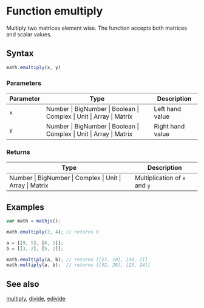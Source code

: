 # Function emultiply

Multiply two matrices element wise. The function accepts both matrices and
scalar values.


## Syntax

```js
math.emultiply(x, y)
```

### Parameters

Parameter | Type | Description
--------- | ---- | -----------
`x` | Number &#124; BigNumber &#124; Boolean &#124; Complex &#124; Unit &#124; Array &#124; Matrix | Left hand value
`y` | Number &#124; BigNumber &#124; Boolean &#124; Complex &#124; Unit &#124; Array &#124; Matrix | Right hand value

### Returns

Type | Description
---- | -----------
Number &#124; BigNumber &#124; Complex &#124; Unit &#124; Array &#124; Matrix | Multiplication of `x` and `y`


## Examples

```js
var math = mathjs();

math.emultiply(2, 4); // returns 8

a = [[9, 5], [6, 1]];
b = [[3, 2], [5, 2]];

math.emultiply(a, b); // returns [[27, 10], [30, 2]]
math.multiply(a, b);  // returns [[52, 28], [23, 14]]
```


## See also

[multiply](multiply.md),
[divide](divide.md),
[edivide](edivide.md)


<!-- Note: This file is automatically generated from source code comments. Changes made in this file will be overridden. -->
